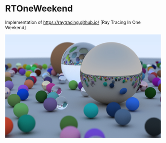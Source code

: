 # RTOneWeekend
Implementation of https://raytracing.github.io/ [Ray Tracing In One Weekend]

![](./RaytracingInOneWeekend/result.jpg)
